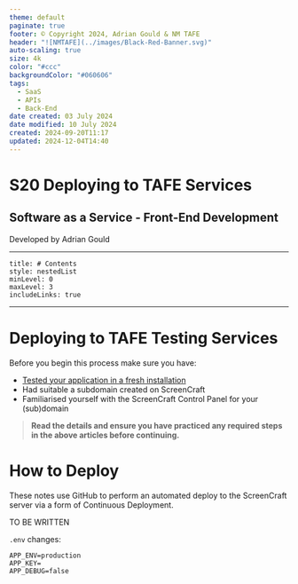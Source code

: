 ```yaml
---
theme: default
paginate: true
footer: © Copyright 2024, Adrian Gould & NM TAFE
header: "![NMTAFE](../images/Black-Red-Banner.svg)"
auto-scaling: true
size: 4k
color: "#ccc"
backgroundColor: "#060606"
tags:
  - SaaS
  - APIs
  - Back-End
date created: 03 July 2024
date modified: 10 July 2024
created: 2024-09-20T11:17
updated: 2024-12-04T14:40
---
```


# S20 Deploying to TAFE Services

## Software as a Service - Front-End Development

Developed by Adrian Gould

---

```table-of-contents
title: # Contents
style: nestedList
minLevel: 0
maxLevel: 3
includeLinks: true
```

---

# Deploying to TAFE Testing Services


Before you begin this process make sure you have:
- [Tested your application in a fresh installation](../session-20/S20-How-To-Test-Your-App-Works.md)
- Had suitable a subdomain created on ScreenCraft
- Familiarised yourself with the ScreenCraft Control Panel for your (sub)domain

> **Read the details and ensure you have practiced any required steps in the above articles before continuing.**

# How to Deploy

These notes use GitHub to perform an automated deploy to the ScreenCraft server via a form of Continuous Deployment.

TO BE WRITTEN


`.env` changes:

```text
APP_ENV=production
APP_KEY=
APP_DEBUG=false
```
